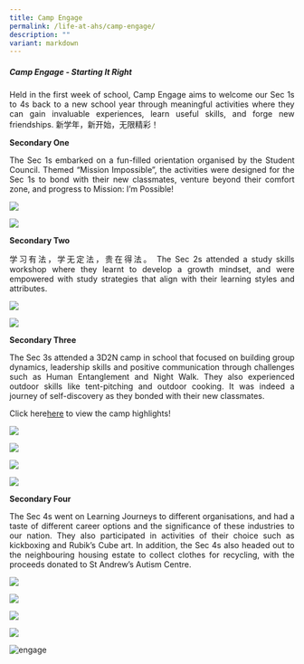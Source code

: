 ```yaml
---
title: Camp Engage
permalink: /life-at-ahs/camp-engage/
description: ""
variant: markdown
---
```

##### Camp Engage - Starting It Right

<p align="justify">
Held in the first week of school, Camp Engage aims to welcome our Sec 1s to 4s back to a new school year through meaningful activities where they can gain invaluable experiences, learn useful skills, and forge new friendships. 新学年，新开始，无限精彩！</p>

<b>Secondary One</b>
<p align="justify">
The Sec 1s embarked on a fun-filled orientation organised by the Student Council. Themed “Mission Impossible”, the activities were designed for the Sec 1s to bond with their new classmates, venture beyond their comfort zone, and progress to Mission: I’m Possible! </p>

![](/images/Life%20at%20AHS/Camp%20Engage/2023_Camp_Engage_04.jpg)

![](/images/Life%20at%20AHS/Camp%20Engage/2023_Camp_Engage_05.jpg)

<b>Secondary Two</b>
<p align="justify">
	学习有法，学无定法，贵在得法。
The Sec 2s attended a study skills workshop where they learnt to develop a growth mindset, and were empowered with study strategies that align with their learning styles and attributes. </p>

![](/images/Life%20at%20AHS/Camp%20Engage/2023_Camp_Engage_07.jpg)

![](/images/Life%20at%20AHS/Camp%20Engage/2023_Camp_Engage_08.jpg)


<b>Secondary Three</b>
<p align="justify">
The Sec 3s attended a 3D2N camp in school that focused on building group dynamics, leadership skills and positive communication through challenges such as Human Entanglement and Night Walk. They also experienced outdoor skills like tent-pitching and outdoor cooking. It was indeed a journey of self-discovery as they bonded with their new classmates. </p>

Click here[here](https://youtu.be/pLsypLGLXq4) to view the camp highlights!

![](/images/Life%20at%20AHS/Camp%20Engage/2023_Camp_Engage_02.JPG)

![](/images/Life%20at%20AHS/Camp%20Engage/2023_Camp_Engage_01.jpg)

![](/images/Life%20at%20AHS/Camp%20Engage/2023_Camp_Engage_03.JPG)

![](/images/Life%20at%20AHS/Camp%20Engage/2023_Camp_Engage_10.JPG)

<b>Secondary Four</b>
<p align="justify">
The Sec 4s went on Learning Journeys to different organisations, and had a taste of different career options and the significance of these industries to our nation. They also participated in activities of their choice such as kickboxing and Rubik’s Cube art. In addition, the Sec 4s also headed out to the neighbouring housing estate to collect clothes for recycling, with the proceeds donated to St Andrew’s Autism Centre.</p>

![](/images/Life%20at%20AHS/Camp%20Engage/2023_Camp_Engage_06.jpg)

![](/images/Life%20at%20AHS/Camp%20Engage/2023_Camp_Engage_09.jpg)

![](/images/Life%20at%20AHS/Camp%20Engage/2023_Camp_Engage_11.jpg)

![](/images/Life%20at%20AHS/Camp%20Engage/2023_Camp_Engage_12.jpg)


![engage](/images/engage.png)
